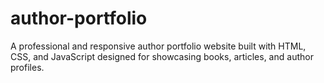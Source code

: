 # author-portfolio
A professional and responsive author portfolio website built with HTML, CSS, and JavaScript designed for showcasing books, articles, and author profiles.
